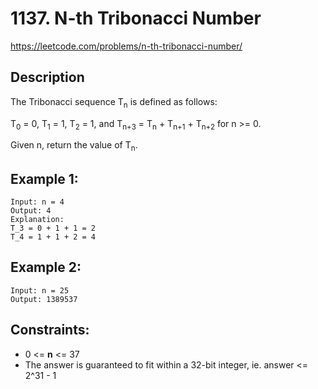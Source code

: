 # 1137. N-th Tribonacci Number

https://leetcode.com/problems/n-th-tribonacci-number/

## Description

The Tribonacci sequence T<sub>n</sub> is defined as follows:

T<sub>0</sub> = 0, T<sub>1</sub> = 1, T<sub>2</sub> = 1, and T<sub>n+3</sub> = T<sub>n</sub> + T<sub>n+1</sub> + T<sub>n+2</sub> for n >= 0.

Given n, return the value of T<sub>n</sub>.


## Example 1:

    Input: n = 4
    Output: 4
    Explanation:
    T_3 = 0 + 1 + 1 = 2
    T_4 = 1 + 1 + 2 = 4


## Example 2:

    Input: n = 25
    Output: 1389537


## Constraints:

- 0 <= __n__ <= 37
- The answer is guaranteed to fit within a 32-bit integer, ie. answer <= 2^31 - 1